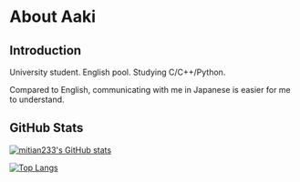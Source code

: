 # About Aaki

## Introduction
University student. English pool. Studying C/C++/Python. 

Compared to English, communicating with me in Japanese is easier for me to understand. 

## GitHub Stats
[![mitian233's GitHub stats](https://github-readme-stats.vercel.app/api?username=mitian233&&bg_color=30,e96443,904e95&title_color=fff&text_color=fff&hide_border=0&show_icons=1)](https://github.com/anuraghazra/github-readme-stats)

[![Top Langs](https://github-readme-stats.vercel.app/api/top-langs/?username=mitian233&bg_color=30,e96443,904e95&title_color=fff&text_color=fff&hide_border=0)](https://github.com/anuraghazra/github-readme-stats)

<!--
**mitian233/mitian233** is a ✨ _special_ ✨ repository because its `README.md` (this file) appears on your GitHub profile.

Here are some ideas to get you started:

# Hi there 👋
- 🔭 I’m currently working on ...
- 🌱 I’m currently learning ...
- 👯 I’m looking to collaborate on ...
- 🤔 I’m looking for help with ...
- 💬 Ask me about ...
- 📫 How to reach me: ...
- 😄 Pronouns: ...
- ⚡ Fun fact: ...
-->
